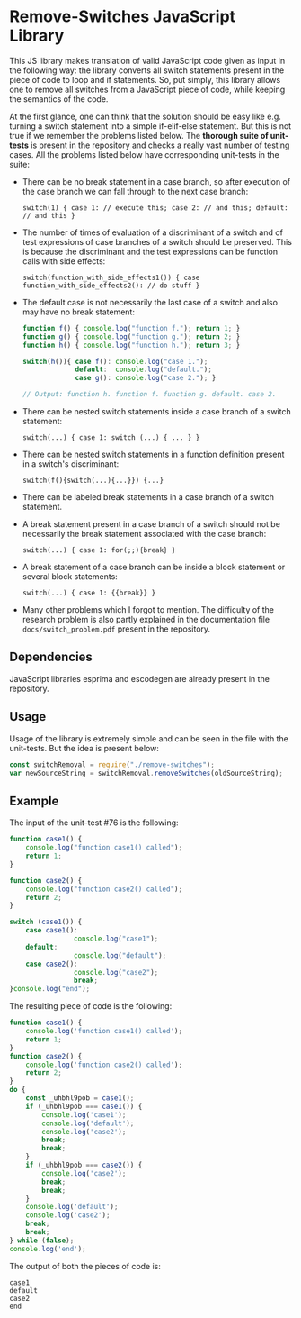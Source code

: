 # Remove-Switches JavaScript Library

This JS library makes translation of valid JavaScript code given as input in the following way: the library converts all switch statements present in the piece of code to loop and if statements. So, put simply, this library allows one to remove all switches from a JavaScript piece of code, while keeping the semantics of the code.

At the first glance, one can think that the solution should be easy like e.g. turning a switch statement into a simple if-elif-else statement. But this is not true if we remember the problems listed below. The **thorough suite of unit-tests** is present in the repository and checks a really vast number of testing cases. All the problems listed below have corresponding unit-tests in the suite:

- There can be no break statement in a case branch, so after execution of the case branch we can fall through to the next case branch:

  `switch(1) { case 1: // execute this; case 2: // and this; default: // and this }`

- The number of times of evaluation of a discriminant of a switch and of test expressions of case branches of a switch should be preserved. This is because the discriminant and the test expressions can be function calls with side effects:

  `switch(function_with_side_effects1()) { case function_with_side_effects2(): // do stuff }`

- The default case is not necessarily the last case of a switch and also may have no break statement:

  ```js
  function f() { console.log("function f."); return 1; }
  function g() { console.log("function g."); return 2; }
  function h() { console.log("function h."); return 3; }

  switch(h()){ case f(): console.log("case 1."); 
               default:  console.log("default."); 
               case g(): console.log("case 2."); }

  // Output: function h. function f. function g. default. case 2.
  ```

- There can be nested switch statements inside a case branch of a switch statement:

  `switch(...) { case 1: switch (...) { ... } }`

- There can be nested switch statements in a function definition present in a switch's discriminant:

  `switch(f(){switch(...){...}}) {...}`
  
- There can be labeled break statements in a case branch of a switch statement.

- A break statement present in a case branch of a switch should not be necessarily the break statement associated with the case branch:

  `switch(...) { case 1: for(;;){break} }`
  
- A break statement of a case branch can be inside a block statement or several block statements:
 
  `switch(...) { case 1: {{break}} }`
 
- Many other problems which I forgot to mention. The difficulty of the research problem is also partly explained in the documentation file `docs/switch_problem.pdf` present in the repository.

## Dependencies

JavaScript libraries esprima and escodegen are already present in the repository.

## Usage

Usage of the library is extremely simple and can be seen in the file with the unit-tests. But the idea is present below:

```js
const switchRemoval = require("./remove-switches");
var newSourceString = switchRemoval.removeSwitches(oldSourceString);
```
## Example

The input of the unit-test #76 is the following:

```js
function case1() {
    console.log("function case1() called");
    return 1;
}

function case2() {
    console.log("function case2() called");
    return 2;
}

switch (case1()) {
    case case1():
                console.log("case1");
    default:
                console.log("default");
    case case2():
                console.log("case2");
                break;
}console.log("end");
```

The resulting piece of code is the following:

```js
function case1() {
    console.log('function case1() called');
    return 1;
}
function case2() {
    console.log('function case2() called');
    return 2;
}
do {
    const _uhbhl9pob = case1();
    if (_uhbhl9pob === case1()) {
        console.log('case1');
        console.log('default');
        console.log('case2');
        break;
        break;
    }
    if (_uhbhl9pob === case2()) {
        console.log('case2');
        break;
        break;
    }
    console.log('default');
    console.log('case2');
    break;
    break;
} while (false);
console.log('end');
```

The output of both the pieces of code is:

```
case1
default
case2
end
```
